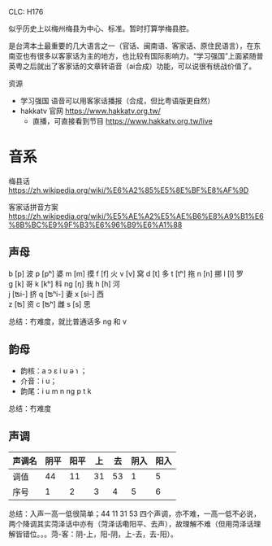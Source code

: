 CLC: H176

似乎历史上以梅州梅县为中心、标准。暂时打算学梅县腔。

是台湾本土最重要的几大语言之一（官话、闽南语、客家话、原住民语言），在东南亚也有很多以客家话为主的地方，也比较有国际影响力。“学习强国”上面紧随普英粤之后就出了客家话的文章转语音（ai合成）功能，可以说很有统战价值了。

资源

- 学习强国 语音可以用客家话播报（合成，但比粤语版更自然）
- hakkatv 官网 https://www.hakkatv.org.tw/
    - 直播，可直接看到节目 https://www.hakkatv.org.tw/live

# 音系

梅县话 https://zh.wikipedia.org/wiki/%E6%A2%85%E5%8E%BF%E8%AF%9D

客家话拼音方案 https://zh.wikipedia.org/wiki/%E5%AE%A2%E5%AE%B6%E8%A9%B1%E6%8B%BC%E9%9F%B3%E6%96%B9%E6%A1%88

## 声母


b [p] 波	p [pʰ] 婆	m [m] 摸	f [f] 火	v [v] 窝
d [t] 多	t [tʰ] 拖	n [n] 挪	l [l] 罗	 
g [k] 哥	k [kʰ] 科	ng [ŋ] 我	h [h] 河	 
j [ʦi-] 挤	q [ʦʰi-] 妻	x [si-] 西	 	 
z [ʦ] 资	c [ʦʰ] 雌	s [s] 思	 	 

总结：冇难度，就比普通话多 ng 和 v

## 韵母

- 韵核：a ɔ ɛ i u ə ɿ ；
- 介音：i u；
- 韵尾：i u m n ng p t k

总结：冇难度

## 声调

声调名|	阴平|	阳平|	上|	去|	阴入|	阳入
-|-|-|-|-|-|-
调值|	44|	11|	31|	53|	1|	5
序号|	1|	2|	3|	4|	5|	6


总结：入声一高一低很简单；44 11 31 53 四个声调，亦不难，一高一低不必说，两个降调其实菏泽话中亦有（菏泽话嘞阳平、去声），故理解不难（但用菏泽话理解皆错位。。。菏-客：阴-上，阳-阴，上-去，去-阳）。
